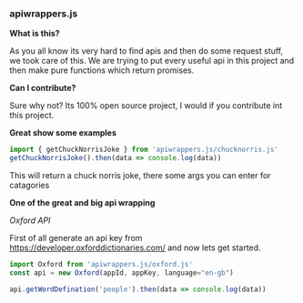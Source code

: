 ### apiwrappers.js


**What is this?**


As you all know its very hard to find apis and then do some request stuff, we took care of this. We are trying to put every useful api in this project and then make pure functions which return promises. 


**Can I contribute?**


Sure why not? Its 100% open source project, I would if you contribute int this project.


**Great show some examples**


```js
import { getChuckNorrisJoke } from 'apiwrappers.js/chucknorris.js'
getChuckNorrisJoke().then(data => console.log(data))

```

This will return a chuck norris joke, there some args you can enter for catagories



**One of the great and big api wrapping**


*Oxford API*


First of all generate an api key from https://developer.oxforddictionaries.com/ and now lets get started.


```js
import Oxford from 'apiwrappers.js/oxford.js'
const api = new Oxford(appId, appKey, language="en-gb")

api.getWordDefination('people').then(data => console.log(data))
```